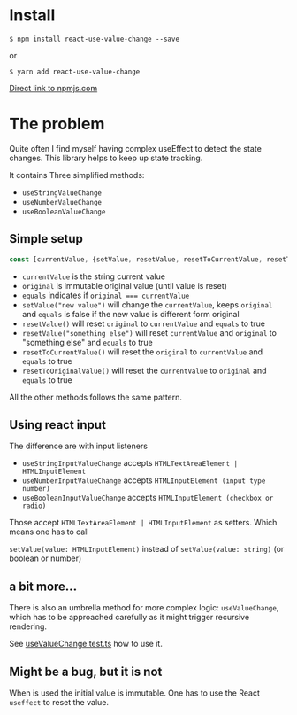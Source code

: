 # Install

```
$ npm install react-use-value-change --save
```
or
```
$ yarn add react-use-value-change
```

[Direct link to npmjs.com](https://www.npmjs.com/package/react-use-value-change)

# The problem

Quite often I find myself having complex useEffect to detect the state changes. This library helps to keep up state tracking.

It contains Three simplified methods:

- `useStringValueChange`
- `useNumberValueChange`
- `useBooleanValueChange`

## Simple setup

```typescript
const [currentValue, {setValue, resetValue, resetToCurrentValue, resetToOriginalValue}, {equals, original}] = useStringValueChange("the initial value");
```
- `currentValue` is the string current value
- `original` is immutable original value (until value is reset)
- `equals` indicates if `original === currentValue`
- `setValue("new value")` will change the `currentValue`, keeps `original` and `equals` is false if the new value is different form original
- `resetValue()` will reset `original` to `currentValue` and `equals` to true
- `resetValue("something else")` will reset `currentValue` and `original` to "something else"  and `equals` to true
- `resetToCurrentValue()` will reset  the `original` to `currentValue` and `equals` to true
- `resetToOriginalValue()` will reset the `currentValue` to `original` and `equals` to true

All the other methods follows the same pattern.

## Using react input

The difference are with input listeners

- `useStringInputValueChange` accepts `HTMLTextAreaElement | HTMLInputElement`
- `useNumberInputValueChange` accepts `HTMLInputElement (input type number)`
- `useBooleanInputValueChange` accepts `HTMLInputElement (checkbox or radio)`

Those accept `HTMLTextAreaElement | HTMLInputElement` as setters. Which means one has to call

`setValue(value: HTMLInputElement)` instead of `setValue(value: string)` (or boolean or number)

## a bit more...

There is also an umbrella method for more complex logic: `useValueChange`, which has to be approached carefully as it might trigger recursive rendering.

See [useValueChange.test.ts](https://github.com/dustinest/typescript-async-utils/tree/main/react-usevalue/src/lib/useValueChange.test.ts) how to use it.


## Might be a bug, but it is not

When is used the initial value is immutable. One has to use the React `useffect` to reset the value.
